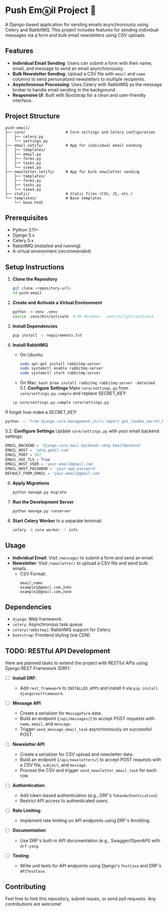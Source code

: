 # Push Emⓐil Project 📧

A Django-based application for sending emails asynchronously using Celery and RabbitMQ. This project includes features for sending individual messages via a form and bulk email newsletters using CSV uploads.

## Features

- **Individual Email Sending**: Users can submit a form with their name, email, and message to send an email asynchronously.
- **Bulk Newsletter Sending**: Upload a CSV file with `email` and `name` columns to send personalized newsletters to multiple recipients.
- **Asynchronous Processing**: Uses Celery with RabbitMQ as the message broker to handle email sending in the background.
- **Responsive UI**: Built with Bootstrap for a clean and user-friendly interface.

## Project Structure

```
push-email/
├── core/                  # Core settings and Celery configuration
│   ├── celery.py
│   └── settings.py
├── email_notify/          # App for individual email sending
│   ├── templates/
│   ├── email.py
│   ├── forms.py
│   ├── tasks.py
│   └── views.py
├── newsletter_notify/     # App for bulk newsletter sending
│   ├── templates/
│   ├── forms.py
│   ├── tasks.py
│   └── views.py
├── static/                # Static files (CSS, JS, etc.)
└── templates/             # Base templates
    └── base.html
```

## Prerequisites

- Python 3.11+
- Django 5.x
- Celery 5.x
- RabbitMQ (installed and running)
- A virtual environment (recommended)

## Setup Instructions

1. **Clone the Repository**

   ```bash
   git clone <repository-url>
   cd push-email
   ```

2. **Create and Activate a Virtual Environment**

   ```bash
   python -m venv .venv
   source .venv/bin/activate  # On Windows: .venv\Scripts\activate
   ```

3. **Install Dependencies**

   ```bash
   pip install -r requirements.txt
   ```

4. **Install RabbitMQ**

   - On Ubuntu:
     ```bash
     sudo apt-get install rabbitmq-server
     sudo systemctl enable rabbitmq-server
     sudo systemctl start rabbitmq-server
     ```
   - On Mac:
     `bash
     brew install rabbitmq
     rabbitmq-server -detached
     `
     5.1. **Configure Settings**
     Make `core/settings.py` from `core/settings.py.sample` and replace SECRET_KEY:

   ```bash
   cp core/settings.py.sample core/settings.py
   ```

If forget how make a SECRET_KEY:

```bash
python -c 'from django.core.management.utils import get_random_secret_key; print(get_random_secret_key())'
```

5.2. **Configure Settings**
Update `core/settings.py` with your email backend settings:

```python
EMAIL_BACKEND = 'django.core.mail.backends.smtp.EmailBackend'
EMAIL_HOST = 'smtp.gmail.com'
EMAIL_PORT = 587
EMAIL_USE_TLS = True
EMAIL_HOST_USER = 'your-email@gmail.com'
EMAIL_HOST_PASSWORD = 'your-app-password'
DEFAULT_FROM_EMAIL = 'your-email@gmail.com'
```

6. **Apply Migrations**

   ```bash
   python manage.py migrate
   ```

7. **Run the Development Server**

   ```bash
   python manage.py runserver
   ```

8. **Start Celery Worker**
   In a separate terminal:
   ```bash
   celery -A core worker -l info
   ```

## Usage

- **Individual Email**: Visit `/message/` to submit a form and send an email.
- **Newsletter**: Visit `/newsletter/` to upload a CSV file and send bulk emails.
  - CSV Format:
    ```
    email,name
    example1@gmail.com,John
    example2@gmail.com,Jane
    ```

## Dependencies

- `django`: Web framework
- `celery`: Asynchronous task queue
- `celery[rabbitmq]`: RabbitMQ support for Celery
- `bootstrap`: Frontend styling (via CDN)

## TODO: RESTful API Development

Here are planned tasks to extend the project with RESTful APIs using Django REST Framework (DRF):

- [ ] **Install DRF**:

  - Add `rest_framework` to `INSTALLED_APPS` and install it via `pip install djangorestframework`.

- [ ] **Message API**:

  - Create a serializer for `MessageForm` data.
  - Build an endpoint (`/api/messages/`) to accept POST requests with `name`, `email`, and `message`.
  - Trigger `send_message_email_task` asynchronously on successful POST.

- [ ] **Newsletter API**:

  - Create a serializer for CSV upload and newsletter data.
  - Build an endpoint (`/api/newsletters/`) to accept POST requests with a CSV file, `subject`, and `message`.
  - Process the CSV and trigger `send_newsletter_email_task` for each row.

- [ ] **Authentication**:

  - Add token-based authentication (e.g., DRF's `TokenAuthentication`).
  - Restrict API access to authenticated users.

- [ ] **Rate Limiting**:

  - Implement rate limiting on API endpoints using DRF's throttling.

- [ ] **Documentation**:

  - Use DRF's built-in API documentation (e.g., Swagger/OpenAPI) with `drf-yasg`.

- [ ] **Testing**:
  - Write unit tests for API endpoints using Django's `TestCase` and DRF's `APITestCase`.

## Contributing

Feel free to fork this repository, submit issues, or send pull requests. Any contributions are welcome!
